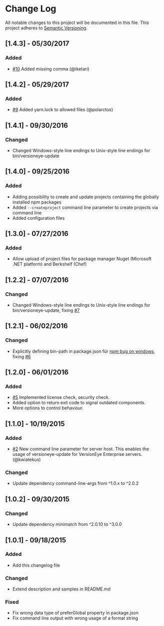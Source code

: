 # Change Log
All notable changes to this project will be documented in this file.
This project adheres to [Semantic Versioning](http://semver.org/).

## [1.4.3] - 05/30/2017
### Added
- [#10](https://github.com/OnwerkGmbH/node-versioneye-update/issues/10) Added missing comma (@iketari)

## [1.4.2] - 05/29/2017
### Added
- [#9](https://github.com/OnwerkGmbH/node-versioneye-update/pull/9) Added yarn.lock to allowed files (@polarctos)

## [1.4.1] - 09/30/2016
### Changed
- Changed Windows-style line endings to Unix-style line endings for bin/versioneye-update

## [1.4.0] - 09/25/2016
### Added
- Adding possibility to create and update projects containing the globally installed npm packages
- Added `--createproject` command line parameter to create projects via command line
- Added configuration files

## [1.3.0] - 07/27/2016
### Added
- Allow upload of project files for package manager Nuget (Microsoft .NET platform) and Berkshelf (Chef)

## [1.2.2] - 07/07/2016
### Changed
- Changed Windows-style line endings to Unix-style line endings for bin/versioneye-update, fixing [#7](https://github.com/OnwerkGmbH/node-versioneye-update/issues/7)

## [1.2.1] - 06/02/2016
### Changed
- Explicitly defining bin-path in package.json für [npm bug on windows](https://github.com/npm/npm/issues/10604), fixing [#6](https://github.com/OnwerkGmbH/node-versioneye-update/issues/6)

## [1.2.0] - 06/01/2016
### Added
- [#5](https://github.com/OnwerkGmbH/node-versioneye-update/issues/5) Implemented license check, security check.
- Added option to return exit code to signal outdated components.
- More options to control behaviour.


## [1.1.0] - 10/19/2015
### Added
- [#2](https://github.com/OnwerkGmbH/node-versioneye-update/pull/2) New command line parameter for server host. This enables the usage of versioneye-update for VersionEye Enterprise servers. (@kwiatekus)

### Changed
- Update dependency command-line-args from ^1.0.x to ^2.0.2

## [1.0.2] - 09/30/2015
### Changed
- Update dependency minimatch from ^2.0.10 to ^3.0.0

## [1.0.1] - 09/18/2015

### Added
- Add this changelog file 

### Changed
- Extend description and samples in README.md 

### Fixed
- Fix wrong data type of preferGlobal property in package.json
- Fix command line output with wrong usage of a format string